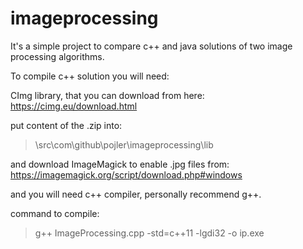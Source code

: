 # imageprocessing

It's a simple project to compare c++ and java solutions of two image processing algorithms.

To compile c++ solution you will need:

CImg library, that you can download from here:
https://cimg.eu/download.html

put content of the .zip into:
> \src\com\github\pojler\imageprocessing\lib

and download ImageMagick to enable .jpg files from:
https://imagemagick.org/script/download.php#windows

and you will need c++ compiler, personally recommend g++.

command to compile:
>  g++ ImageProcessing.cpp -std=c++11  -lgdi32 -o ip.exe
